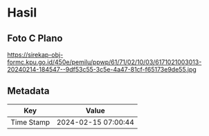 # Hasil

## Foto C Plano

https://sirekap-obj-formc.kpu.go.id/450e/pemilu/ppwp/61/71/02/10/03/6171021003013-20240214-184547--9df53c55-3c5e-4a47-81cf-f65173e9de55.jpg


## Metadata

| Key        | Value               |
| ---------- | ------------------- |
| Time Stamp | 2024-02-15 07:00:44 |



